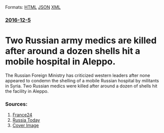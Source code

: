 
Formats: [HTML](/news/2016/12/5/two-russian-army-medics-are-killed-after-around-a-dozen-shells-hit-a-mobile-hospital-in-aleppo.html)  [JSON](/news/2016/12/5/two-russian-army-medics-are-killed-after-around-a-dozen-shells-hit-a-mobile-hospital-in-aleppo.json)  [XML](/news/2016/12/5/two-russian-army-medics-are-killed-after-around-a-dozen-shells-hit-a-mobile-hospital-in-aleppo.xml)  

### [2016-12-5](/news/2016/12/5/index.md)

#  Two Russian army medics are killed after around a dozen shells hit a mobile hospital in Aleppo. 

The Russian Foreign Ministry has criticized western leaders after none appeared to condemn the shelling of a mobile Russian hospital by militants in Syria. Two Russian medics were killed after around a dozen of shells hit the facility in Aleppo.


### Sources:

1. [France24](http://www.france24.com/en/20161205-syria-aleppo-russian-army-medic-killed-shelling-field-hospital)
2. [Russia Today](https://www.rt.com/news/369282-russian-foreign-ministry-hospital-bombing/)
2. [Cover Image](https://img.rt.com/files/2016.12/article/5845dc7bc461881b4d8b45f8.jpg)
